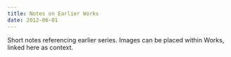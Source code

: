 ```yaml
---
title: Notes on Earlier Works
date: 2012-06-01
---
```

Short notes referencing earlier series. Images can be placed within Works, linked here as context.
